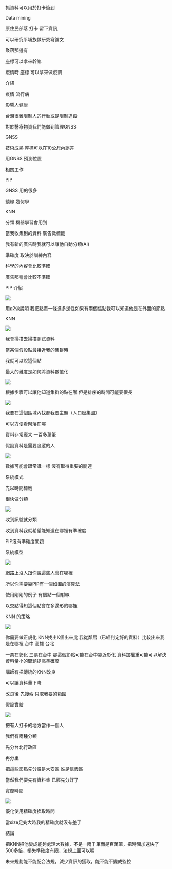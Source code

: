 抓資料可以用於打卡簽到

Data mining 

原住民部落 打卡 留下資訊

可以研究平埔族做研究寫論文

聚落那邊有

座標可以拿來幹嘛



疫情時 座標 可以拿來做疫調



介紹

疫情 流行病

影響人健康

台灣很難限制人的行動或是限制追蹤

對於醫療物資我們能做到管理GNSS

GNSS

技術成熟 座標可以在10公尺內誤差

用GNSS 預測位置

相關工作

PIP

GNSS 用的很多

繞線 幾何學

KNN

分類 機器學習會用到

當我收集到的資料 廣告做標籤

我有新的廣告時我就可以讓他自動分類(AI)

準確度 取決於訓練內容

科學的內容會比較準確

廣告那種會比較不準確

PIP 介紹

![](https://com.miui.notes/note_image/8ccfad0f8a7a6d58914dac123d9181ec22eb6b97)

用g2做說明 我把點畫一條進多邊性如果有兩個焦點我可以知道他是在外面的節點

KNN

![](https://com.miui.notes/note_image/711aafcc76887eeed00ef2604d7a30568ad6beb0)

我會掃描去掃描測試資料

當某個假設點最接近我的集群時

我就可以說這個點

最大的難度是如何將資料數值化

![](https://com.miui.notes/note_image/11e8b982601a197df0236c896e28bb7b4cae0644)

根據步驟可以讓他知道集群的點在哪 但是排序的時間可能要很長 



![](https://com.miui.notes/note_image/83b2e3e594b43a5b44c06e18dd144a17243c4a59)

我要在這個區域內找都我要主題（人口密集圖）

可以方便看聚落在哪

資料非常龐大 一百多萬筆

假設資料是需要追蹤的人

![](https://com.miui.notes/note_image/3811b918cac5e884fb06b8282b6271740e055375)

數據可能會跟常識一樣 沒有取得重要的關連



系統模式

先以時間標籤

很快做分類

![](https://com.miui.notes/note_image/88ec3a35740c2e4f7986db30d52f6de85040b7a9)

收到訊號就分類

收到資料我就希望能知道在哪裡有準確度

PIP沒有準確度問題



系統模型

![](https://com.miui.notes/note_image/23c561cb7d18168e6fadf4acb85d18f17f14e6c2)

網路上沒人跟你說這些人會在哪裡

所以你需要靠PIP有一個如圖的演算法

使用剛剛的例子 有個點一個射線

以交點得知這個點會在多邊形的哪裡

KNN 的策略

![](https://com.miui.notes/note_image/47387509785d3cb2a187bdc5c4c9d93af4434ed5)

你需要做正規化 KNN找出K個出來比 我從鄰居（已經判定好的資料）比較出來我是在哪裡 台中 高雄 台北 

一票在彰化 三票在台中 那這個節點可能在台中靠近彰化 資料加權重可能可以解決資料量小的問題提高準確度

講師有把傳統的KNN改良

可以讓資料量下降

改良後 先搜索 只取我要的範圍



假設實驗

![](https://com.miui.notes/note_image/f38efc822f6d2268fa4a69fe60719009a9107167)

把有人打卡的地方當作一個人

我們有兩種分類

先分台北行政區

再分里

把這些節點先分誰是大安區 誰是信義區

當然我們要先有資料集 已經先分好了



實際時間

![](https://com.miui.notes/note_image/67eccb79dbde9fbc28fae524ab12e3905c294ed4)

優化使用精確度換取時間

當size足夠大時我的精確度就沒有差了



結論

把KNN把他變成能夠處理大數據，不是一兩千筆而是百萬筆，把時間加速快了500多倍，損失準確度有限，法規上面可以嗎

未來規劃能不能配合法規，減少資訊的獲取，能不能不變成監控